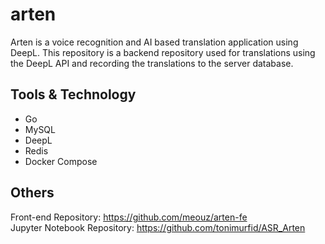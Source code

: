 # arten
Arten is a voice recognition and AI based translation application using DeepL. This repository is a backend repository used for translations using the DeepL API and recording the translations to the server database.  

## Tools & Technology
- Go
- MySQL
- DeepL
- Redis
- Docker Compose

## Others
Front-end Repository: https://github.com/meouz/arten-fe  
Jupyter Notebook Repository: https://github.com/tonimurfid/ASR_Arten  
